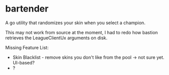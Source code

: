 # bartender

A go utility that randomizes your skin when you select a champion.

This may not work from source at the moment,  I had to redo how bastion retrieves the LeagueClientUx arguments on disk.

Missing Feature List:
* Skin Blacklist - remove skins you don't like from the pool -> not sure yet. UI-based?
* ?
